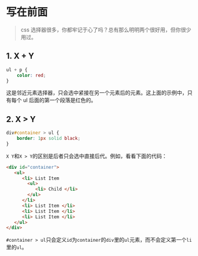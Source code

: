 # 写在前面

> css 选择器很多，你都牢记于心了吗？总有那么明明两个很好用，但你很少用过。

## 1. X + Y

```css
ul + p {
    color: red;
}
```

这是邻近元素选择器，只会选中紧接在另一个元素后的元素。这上面的示例中，只有每个 ul 后面的第一个段落是红色的。

## 2. X > Y

```css
div#container > ul {
    border: 1px solid black;
}
```

`X Y`和`X > Y`的区别是后者只会选中直接后代。例如，看看下面的代码：

```html
<div id="container">
   <ul>
      <li> List Item
        <ul>
           <li> Child </li>
        </ul>
      </li>
      <li> List Item </li>
      <li> List Item </li>
      <li> List Item </li>
   </ul>
</div>
```

`#container > ul`只会定义`id`为`container`的`div`里的`ul`元素，而不会定义第一个`li`里的`ul`。
